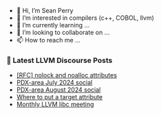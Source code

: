 - 👋 Hi, I’m Sean Perry
- 👀 I’m interested in compilers (c++, COBOL, llvm)
- 🌱 I’m currently learning ...
- 💞️ I’m looking to collaborate on ...
- 📫 How to reach me ...

<!---
s66perry/s66perry is a ✨ special ✨ repository because its `README.md` (this file) appears on your GitHub profile.
You can click the Preview link to take a look at your changes.
--->
### 📕 Latest LLVM Discourse Posts

<!-- DISCOURSE-LLVM:START -->
- [[RFC] nolock and noalloc attributes](https://discourse.llvm.org/t/rfc-nolock-and-noalloc-attributes/76837?page=6#post_103)
- [PDX-area July 2024 social](https://discourse.llvm.org/t/pdx-area-july-2024-social/80043#post_4)
- [PDX-area August 2024 social](https://discourse.llvm.org/t/pdx-area-august-2024-social/80506#post_1)
- [Where to put a target attribute](https://discourse.llvm.org/t/where-to-put-a-target-attribute/80503#post_2)
- [Monthly LLVM libc meeting](https://discourse.llvm.org/t/monthly-llvm-libc-meeting/74259?page=2#post_22)
<!-- DISCOURSE-LLVM:END -->
